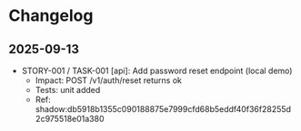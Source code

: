 # Changelog

## 2025-09-13
- STORY-001 / TASK-001 [api]: Add password reset endpoint (local demo)
  - Impact: POST /v1/auth/reset returns ok
  - Tests: unit added
  - Ref: shadow:db5918b1355c090188875e7999cfd68b5eddf40f36f28255d2c975518e01a380

